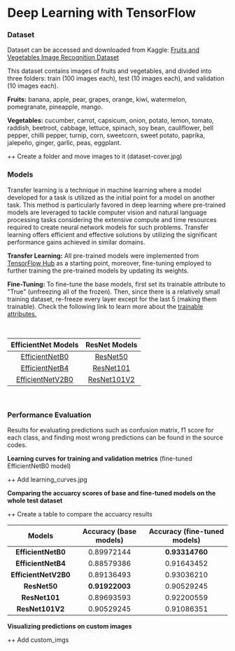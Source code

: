 
# **Deep Learning with TensorFlow**

### **Dataset**
Dataset can be accessed and downloaded from Kaggle: [Fruits and Vegetables Image Recognition Dataset](https://www.kaggle.com/datasets/kritikseth/fruit-and-vegetable-image-recognition)

This dataset contains images of fruits and vegetables, and divided into three folders: train (100 images each), test (10 images each), and validation (10 images each).

**Fruits:** banana, apple, pear, grapes, orange, kiwi, watermelon, pomegranate, pineapple, mango.

**Vegetables:** cucumber, carrot, capsicum, onion, potato, lemon, tomato, raddish, beetroot, cabbage, lettuce, spinach, soy bean, cauliflower, bell pepper, chilli pepper, turnip, corn, sweetcorn, sweet potato, paprika, jalepeño, ginger, garlic, peas, eggplant.

++ Create a folder and move images to it (dataset-cover.jpg)

### **Models**

Transfer learning is a technique in machine learning where a model developed for a task is utilized as the initial point for a model on another task. This method is particularly favored in deep learning where pre-trained models are leveraged to tackle computer vision and natural language processing tasks considering the extensive compute and time resources required to create neural network models for such problems. Transfer learning offers efficient and effective solutions by utilizing the significant performance gains achieved in similar domains.

**Transfer Learning:** All pre-trained models were implemented from [TensorFlow Hub](https://www.tensorflow.org/hub) as a starting point, moreover, fine-tuning employed to further training the pre-trained models by updating its weights.

**Fine-Tuning:** To fine-tune the base models, first set its trainable attribute to "True" (unfreezing all of the frozen). Then, since there is a relatively small training dataset, re-freeze every layer except for the last 5 (making them trainable). Check the following link to learn more about the [trainable attributes.](https://keras.io/guides/transfer_learning/)

<br />

| **EfficientNet Models**   | **ResNet Models**     |
| :--:                  | :--:              |
| [EfficientNetB0](https://github.com/Nimausfi/CNN_TensorFlow/blob/main/EfficientNetB0_Model.ipynb)        | [ResNet50](https://github.com/Nimausfi/CNN_TensorFlow/blob/main/ResNet50_Model.ipynb)          |
| [EfficientNetB4](https://github.com/Nimausfi/CNN_TensorFlow/blob/main/EfficientNetB4_Model.ipynb)        | [ResNet101](https://github.com/Nimausfi/CNN_TensorFlow/blob/main/ResNet101_Model.ipynb)         |
| [EfficientNetV2B0](https://github.com/Nimausfi/CNN_TensorFlow/blob/main/EfficientNetV2B0_Model.ipynb)      | [ResNet101V2](https://github.com/Nimausfi/CNN_TensorFlow/blob/main/ResNet101V2_Model.ipynb)       |

<br />

### **Performance Evaluation**

Results for evaluating predictions such as confusion matrix, f1 score for each class, and finding most wrong predictions can be found in the source codes.

**Learning curves for training and validation metrics** (fine-tuned EfficientNetB0 model)

++ Add learning_curves.jpg

**Comparing the accuarcy scores of base and fine-tuned models on the whole test dataset**

++ Create a table to compare the accuarcy results


|  **Models**            |   **Accuracy (base models)**  |  **Accuracy (fine-tuned models)**    |
| :--:                   | :--:                          | :--:                                 |
|  **EfficientNetB0**    |     0.89972144                |    **0.93314760**                    |
|  **EfficientNetB4**    |     0.88579386                |    0.91643452                        |
|  **EfficientNetV2B0**  |     0.89136493                |    0.93036210                        |
|  **ResNet50**          |     **0.91922003**            |    0.90529245                        |
|  **ResNet101**         |     0.89693593                |    0.92200559                        |
|  **ResNet101V2**       |     0.90529245                |    0.91086351                        |


**Visualizing predictions on custom images**

++ Add custom_imgs

